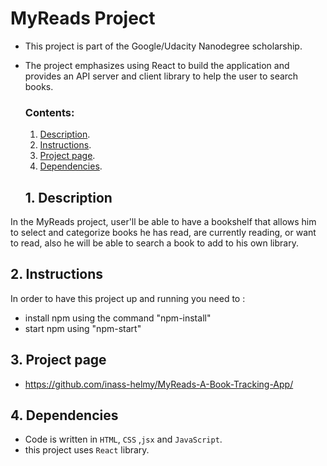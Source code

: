 # MyReads Project

- This project is part of the Google/Udacity Nanodegree scholarship.
- The project emphasizes using React to build the application and provides an API server and client library to help the user     to search books.

  ### Contents:
  1. [Description](#1-description).
  2. [Instructions](#2-instructions).
  3. [Project page](#3-app-page).
  4. [Dependencies](#4-dependencies).

  ## 1. Description
  
In the MyReads project, user'll be able to have a bookshelf that allows him to select and categorize books he has read, are        currently reading, or want to read, also he will be able to search a book to add to his own library. 

  ## 2. Instructions
   In order to have this project up and running you need to :
   - install npm using the command "npm-install"
   - start npm using "npm-start"
        
  ## 3. Project page
  - https://github.com/inass-helmy/MyReads-A-Book-Tracking-App/

  ## 4. Dependencies
  - Code is written in `HTML`, `CSS` ,`jsx` and `JavaScript`.
  - this project uses `React` library.
